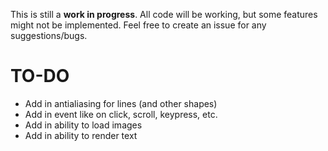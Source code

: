 This is still a **work in progress**. All code will be working, but some features might not be implemented. Feel free to create an issue for any suggestions/bugs.

# TO-DO

- Add in antialiasing for lines (and other shapes)
- Add in event like on click, scroll, keypress, etc.
- Add in ability to load images
- Add in ability to render text
